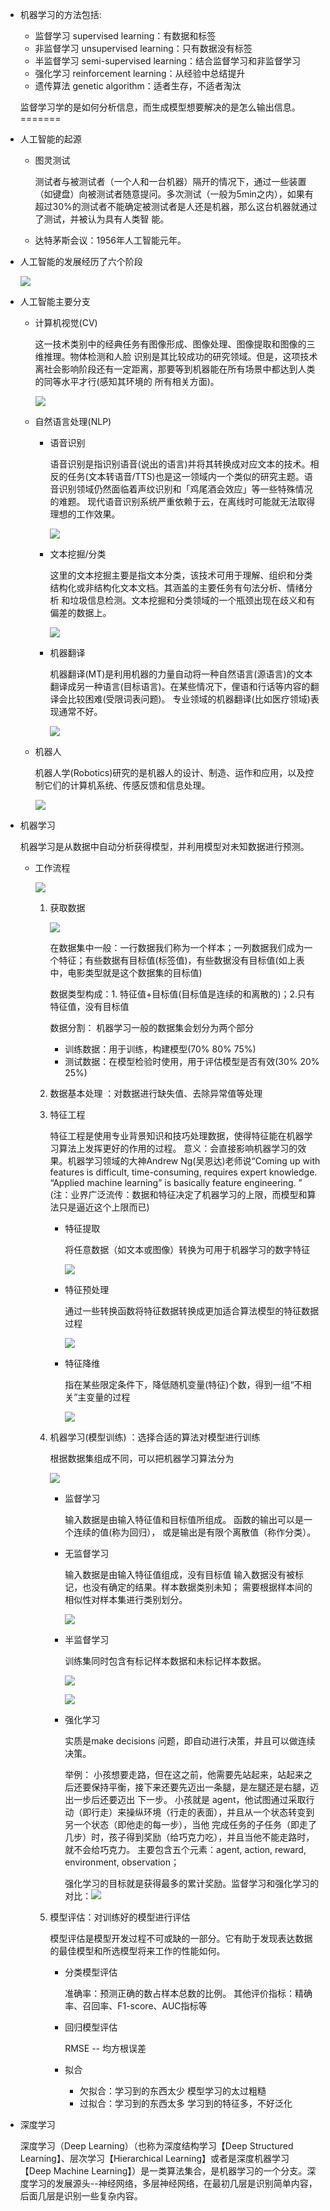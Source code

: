 
* 机器学习的方法包括:

  * 监督学习 supervised learning：有数据和标签
  * 非监督学习 unsupervised learning：只有数据没有标签
  * 半监督学习 semi-supervised learning：结合监督学习和非监督学习
  * 强化学习 reinforcement learning：从经验中总结提升
  * 遗传算法 genetic algorithm：适者生存，不适者淘汰

  监督学习学的是如何分析信息，而生成模型想要解决的是怎么输出信息。
=======
* 人工智能的起源

  * 图灵测试

    测试者与被测试者（一个人和一台机器）隔开的情况下，通过一些装置（如键盘）向被测试者随意提问。多次测试（一般为5min之内），如果有超过30%的测试者不能确定被测试者是人还是机器，那么这台机器就通过了测试，并被认为具有人类智 能。

  * 达特茅斯会议：1956年人工智能元年。

* 人工智能的发展经历了六个阶段

  ![](./1.png)



* 人工智能主要分支

  * 计算机视觉(CV) 

    这一技术类别中的经典任务有图像形成、图像处理、图像提取和图像的三维推理。物体检测和人脸 识别是其比较成功的研究领域。但是，这项技术离社会影响阶段还有一定距离，那要等到机器能在所有场景中都达到人类的同等水平才行(感知其环境的 所有相关方面)。

    ![](./2.png)

  * 自然语言处理(NLP)

    * 语音识别

      语音识别是指识别语音(说出的语言)并将其转换成对应文本的技术。相反的任务(文本转语音/TTS)也是这一领域内一个类似的研究主题。语音识别领域仍然面临着声纹识别和「鸡尾酒会效应」等一些特殊情况的难题。 现代语音识别系统严重依赖于云，在离线时可能就无法取得理想的工作效果。

      ![](./3.png)

    * 文本挖掘/分类

      这里的文本挖掘主要是指文本分类，该技术可用于理解、组织和分类结构化或非结构化文本文档。其涵盖的主要任务有句法分析、情绪分析 和垃圾信息检测。文本挖掘和分类领域的一个瓶颈出现在歧义和有偏差的数据上。

      ![](./4.png)

    * 机器翻译 

      机器翻译(MT)是利用机器的力量自动将一种自然语言(源语言)的文本翻译成另一种语言(目标语言)。在某些情况下，俚语和行话等内容的翻译会比较困难(受限词表问题)。 专业领域的机器翻译(比如医疗领域)表现通常不好。

      ![](./5.png)

  * 机器人

    机器人学(Robotics)研究的是机器人的设计、制造、运作和应用，以及控制它们的计算机系统、传感反馈和信息处理。

    ![](./6.png)

* 机器学习

  机器学习是从数据中自动分析获得模型，并利用模型对未知数据进行预测。

  * 工作流程

    ![](./7.png)

    1. 获取数据 

       ![](./8.png)

       在数据集中一般：一行数据我们称为一个样本；一列数据我们成为一个特征；有些数据有目标值(标签值)，有些数据没有目标值(如上表中，电影类型就是这个数据集的目标值)

       数据类型构成：1. 特征值+目标值(目标值是连续的和离散的)；2.只有特征值，没有目标值

       数据分割： 机器学习一般的数据集会划分为两个部分

       * 训练数据：用于训练，构建模型(70% 80% 75%)
       * 测试数据：在模型检验时使用，用于评估模型是否有效(30% 20% 25%)

    2. 数据基本处理 ：对数据进行缺失值、去除异常值等处理

    3. 特征工程 

       特征工程是使用专业背景知识和技巧处理数据，使得特征能在机器学习算法上发挥更好的作用的过程。 意义：会直接影响机器学习的效果。机器学习领域的大神Andrew Ng(吴恩达)老师说“Coming up with features is difficult, time-consuming, requires expert knowledge. “Applied machine learning” is basically feature engineering. ” (注：业界广泛流传：数据和特征决定了机器学习的上限，而模型和算法只是逼近这个上限而已)

       * 特征提取

         将任意数据（如文本或图像）转换为可用于机器学习的数字特征

         ![](./9.png)

       * 特征预处理

         通过一些转换函数将特征数据转换成更加适合算法模型的特征数据过程

         ![](./10.png)

       * 特征降维

         指在某些限定条件下，降低随机变量(特征)个数，得到一组“不相关”主变量的过程

         ![](./11.png)

       

    4. 机器学习(模型训练) ：选择合适的算法对模型进行训练

       根据数据集组成不同，可以把机器学习算法分为

       ![](./16.png)

       * 监督学习

         输入数据是由输入特征值和目标值所组成。 函数的输出可以是一个连续的值(称为回归）， 或是输出是有限个离散值（称作分类）。

       * 无监督学习

         输入数据是由输入特征值组成，没有目标值 输入数据没有被标记，也没有确定的结果。样本数据类别未知； 需要根据样本间的相似性对样本集进行类别划分。

         ![](./12.png)

       * 半监督学习

         训练集同时包含有标记样本数据和未标记样本数据。

         ![](./13.png)

         ![](./14.png)

       * 强化学习

         实质是make decisions 问题，即自动进行决策，并且可以做连续决策。

         举例： 小孩想要走路，但在这之前，他需要先站起来，站起来之后还要保持平衡，接下来还要先迈出一条腿，是左腿还是右腿，迈出一步后还要迈出 下一步。 小孩就是 agent，他试图通过采取行动（即行走）来操纵环境（行走的表面），并且从一个状态转变到另一个状态（即他走的每一步），当他 完成任务的子任务（即走了几步）时，孩子得到奖励（给巧克力吃），并且当他不能走路时，就不会给巧克力。 主要包含五个元素：agent, action, reward, environment, observation；

         强化学习的目标就是获得最多的累计奖励。监督学习和强化学习的对比：![](./15.png)

         

    5. 模型评估：对训练好的模型进行评估

       模型评估是模型开发过程不可或缺的一部分。它有助于发现表达数据的最佳模型和所选模型将来工作的性能如何。 

       * 分类模型评估

         准确率：预测正确的数占样本总数的比例。 其他评价指标：精确率、召回率、F1-score、AUC指标等

       * 回归模型评估

         RMSE -- 均方根误差

       * 拟合

         * 欠拟合：学习到的东西太少 模型学习的太过粗糙
         * 过拟合：学习到的东西太多 学习到的特征多，不好泛化

* 深度学习

  深度学习（Deep Learning）（也称为深度结构学习【Deep Structured Learning】、层次学习【Hierarchical Learning】或者是深度机器学习 【Deep Machine Learning】）是一类算法集合，是机器学习的一个分支。深度学习的发展源头--神经网络，多层神经网络，在最初几层是识别简单内容，后面几层是识别一些复杂内容。
